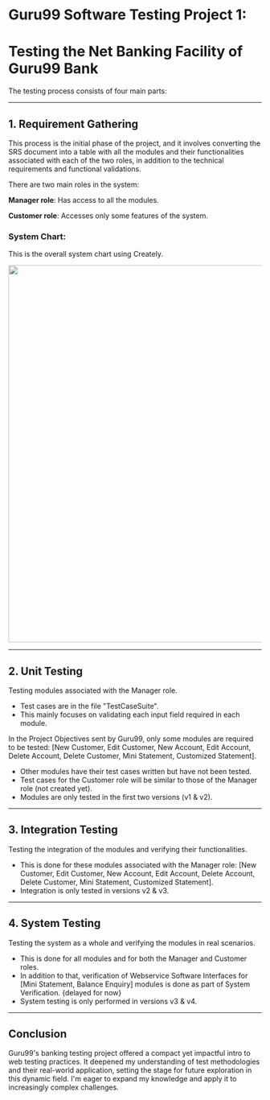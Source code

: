 # Guru99 Software Testing Project 1: 
# Testing the Net Banking Facility of Guru99 Bank

The testing process consists of four main parts:

----------------------------------------------------------------------------
## 1. Requirement Gathering

This process is the initial phase of the project, and it involves converting the SRS document into a table with all the modules and their functionalities associated with each of the two roles, in addition to the technical requirements and functional validations.

There are two main roles in the system:

**Manager role**: Has access to all the modules.

**Customer role**:  Accesses only some features of the system.

### System Chart:
This is the overall system chart using Creately.

<img src="https://github.com/MahmoudFawzyAOE2/Guru99-SW-Tesing-Project-1/assets/76012086/43adb325-f762-4615-b3a1-8948b61fb0cc" width="750">

----------------------------------------------------------------------------
## 2. Unit Testing

Testing modules associated with the Manager role.
* Test cases are in the file "TestCaseSuite".
* This mainly focuses on validating each input field required in each module.

In the Project Objectives sent by Guru99, only some modules are required to be tested: [New Customer, Edit Customer, New Account, Edit Account, Delete Account, Delete Customer, Mini Statement, Customized Statement].
* Other modules have their test cases written but have not been tested.
* Test cases for the Customer role will be similar to those of the Manager role (not created yet).
* Modules are only tested in the first two versions (v1 & v2).

----------------------------------------------------------------------------
## 3. Integration Testing

Testing the integration of the modules and verifying their functionalities.
* This is done for these modules associated with the Manager role: [New Customer, Edit Customer, New Account, Edit Account, Delete Account, Delete Customer, Mini Statement, Customized Statement].
* Integration is only tested in versions v2 & v3.

----------------------------------------------------------------------------
## 4. System Testing

Testing the system as a whole and verifying the modules in real scenarios.
* This is done for all modules and for both the Manager and Customer roles.
* In addition to that, verification of Webservice Software Interfaces for [Mini Statement, Balance Enquiry] modules is done as part of System Verification. {delayed for now}
* System testing is only performed in versions v3 & v4.

----------------------------------------------------------------------------
## Conclusion

Guru99's banking testing project offered a compact yet impactful intro to web testing practices. It deepened my understanding of test methodologies and their real-world application, setting the stage for future exploration in this dynamic field. I'm eager to expand my knowledge and apply it to increasingly complex challenges.

